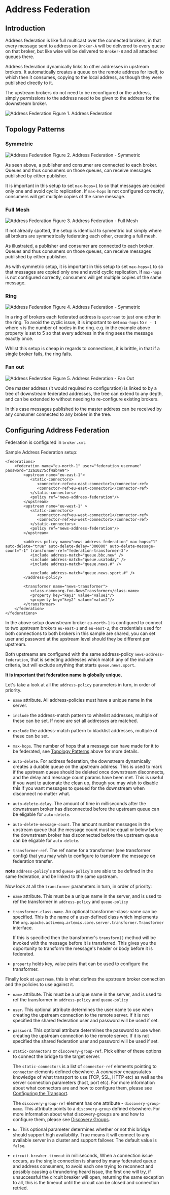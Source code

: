 # Address Federation

## Introduction 

Address federation is like full multicast over the connected brokers, in that every message sent to address 
on `Broker-A` will be delivered to every queue on that broker, but like wise will be delivered to `Broker-B` 
and all attached queues there.


Address federation dynamically links to other addresses in upstream brokers. It automatically creates a queue on the remote address for itself, 
to which then it consumes, copying to the local address, as though they were published directly to it. 

The upstream brokers do not need to be reconfigured or the address, simply permissions to the address need to be 
given to the address for the downstream broker.


![Address Federation](images/federation-address.png)
Figure 1. Address Federation


## Topology Patterns


### Symmetric

![Address Federation](images/federation-address-symetric.png)
Figure 2. Address Federation - Symmetric

As seen above, a publisher and consumer are connected to each broker. 
Queues and thus consumers on those queues, can receive messages published by either publisher.

It is important in this setup to set `max-hops=1` to so that messages are copied only one and avoid cyclic replication.
If `max-hops` is not configured correctly, consumers will get multiple copies of the same message.

### Full Mesh

![Address Federation](images/federation-address-complete-graph.png)
Figure 3. Address Federation - Full Mesh

If not already spotted, the setup is identical to symemtric but simply where all brokers are symmetrically federating each other, creating a full mesh.

As illustrated, a publisher and consumer are connected to each broker. 
Queues and thus consumers on those queues, can receive messages published by either publisher.

As with symmetric setup, it is important in this setup to set `max-hops=1` to so that messages are copied only one and avoid cyclic replication.
If `max-hops` is not configured correctly, consumers will get multiple copies of the same message.


### Ring

![Address Federation](images/federation-address-ring.png)
Figure 4. Address Federation - Symmetric

In a ring of brokers each federated address is `upstream` to just one other in the ring. To avoid the cyclic issue, 
it is important to set `max-hops` to `n - 1` where `n` is the number of nodes in the ring. 
e.g. in the example above property is set to 5 so that every address in the ring sees the message exactly once.

Whilst this setup is cheap in regards to connections, it is brittle, in that if a single broker fails, the ring fails.

### Fan out

![Address Federation](images/federation-address-fan-out.png)
Figure 5. Address Federation - Fan Out

One master address (it would required no configuration) is linked to by a tree of downstream federated addresses, 
the tree can extend to any depth, and can be extended to without needing to re-configure existing brokers. 

In this case messages published to the master address can be received by any consumer connected to any broker in the tree.


## Configuring Address Federation

Federation is configured in `broker.xml`.

Sample Address Federation setup:


```
<federations>
    <federation name="eu-north-1" user="federation_username" password="32a10275cf4ab4e9">
        <upstream name="eu-east-1">
           <static-connectors>
              <connector-ref>eu-east-connector1</connector-ref>
              <connector-ref>eu-east-connector1</connector-ref>
           </static-connectors>
           <policy ref="news-address-federation"/>
        </upstream>
        <upstream name="eu-west-1" >
           <static-connectors>
              <connector-ref>eu-west-connector1</connector-ref>
              <connector-ref>eu-west-connector1</connector-ref>
           </static-connectors>
           <policy ref="news-address-federation"/>
        </upstream>
        
        <address-policy name="news-address-federation" max-hops="1" auto-delete="true" auto-delete-delay="300000" auto-delete-message-count="-1" transformer-ref="federation-transformer-3">
           <include address-match="queue.bbc.new" />
           <include address-match="queue.usatoday" />
           <include address-match="queue.news.#" />
        
           <exclude address-match="queue.news.sport.#" />
        </address-policy>
        
        <transformer name="news-transformer">
           <class-name>org.foo.NewsTransformer</class-name>
           <property key="key1" value="value1"/>
           <property key="key2" value="value2"/>
        </transformer>
    </federation>
</federations>

```

In the above setup downstream broker `eu-north-1` is configured to connect to two upstream brokers `eu-east-1` and `eu-east-2`, the credentials used for both connections to both brokers in this sample are shared, you can set user and password at the upstream level should they be different per upstream.

Both upstreams are configured with the same address-policy `news-address-federation`, that is selecting addresses which match any of the include criteria, but will exclude anything that starts `queue.news.sport`.

**It is important that federation name is globally unique.**

Let's take a look at all the `address-policy` parameters in turn, in order of priority.

- `name` attribute. All address-policies must have a unique name in the server.

- `include` the address-match pattern to whitelist addresses, multiple of these can be set. If none are set all addresses are matched.

- `exclude` the address-match pattern to blacklist addresses, multiple of these can be set.

- `max-hops`. The number of hops that a message can have made for it to be federated, see [Topology Patterns](#topology-patterns) above for more details.

- `auto-delete`. For address federation, the downstream dynamically creates a durable queue on the upstream address. This is used to mark if the upstream queue should be deleted once downstream disconnects, 
and the delay and message count params have been met. This is useful if you want to automate the clean up, though you may wish to disable this if you want messages to queued for the downstream when disconnect no matter what.

- `auto-delete-delay`. The amount of time in milliseconds after the downstream broker has disconnected before the upstream queue can be eligable for `auto-delete`.

- `auto-delete-message-count`. The amount number messages in the upstream queue that the message count must be equal or below before the downstream broker has disconnected before the upstream queue can be eligable for `auto-delete`.

- `transformer-ref`. The ref name for a transformer (see transformer config) that you may wish to configure to transform the message on federation transfer.

**note** `address-policy`'s and `queue-policy`'s are able to be defined in the same federation, and be linked to the same upstream.


Now look at all the `transformer` parameters in turn, in order of priority:

- `name` attribute. This must be a unique name in the server, and is used to ref the transformer in `address-policy` and `queue-policy`

- `transformer-class-name`. An optional transformer-class-name can be
  specified. This is the name of a user-defined class which implements the
  `org.apache.activemq.artemis.core.server.transformer.Transformer` interface.

  If this is specified then the transformer's `transform()` method will be
  invoked with the message before it is transferred. This gives you the opportunity
  to transform the message's header or body before it is federated.
  
- `property` holds key, value pairs that can be used to configure the transformer.



Finally look at `upstream`, this is what defines the upstream broker connection and the policies to use against it.

- `name` attribute. This must be a unique name in the server, and is used to ref the transformer in `address-policy` and `queue-policy`

- `user`. This optional attribute determines the user name to use when creating
  the upstream connection to the remote server. If it is not specified the shared
  federation user and password will be used if set.

- `password`. This optional attribute determines the password to use when
  creating the upstream connection to the remote server. If it is not specified the shared
  federation user and password will be used if set.

- `static-connectors` or `discovery-group-ref`. Pick either of these options to
  connect the bridge to the target server.

  The `static-connectors` is a list of `connector-ref` elements pointing to
  `connector` elements defined elsewhere. A *connector* encapsulates knowledge of
  what transport to use (TCP, SSL, HTTP etc) as well as the server connection
  parameters (host, port etc). For more information about what connectors are and
  how to configure them, please see [Configuring the
  Transport](configuring-transports.md).

  The `discovery-group-ref` element has one attribute - `discovery-group-name`.
  This attribute points to a `discovery-group` defined elsewhere. For more
  information about what discovery-groups are and how to configure them, please
  see [Discovery Groups](clusters.md).


- `ha`. This optional parameter determines whether or not this bridge should
  support high availability. True means it will connect to any available server
  in a cluster and support failover. The default value is `false`.
  
- `circuit-breaker-timeout` in milliseconds, When a connection issue occurs, 
as the single connection is shared by many federated queue and address consumers, 
to avoid each one trying to reconnect and possibly causing a thrundering heard issue, 
the first one will try, if unsuccessful the circuit breaker will open, 
returning the same exception to all, this is the timeout until the circuit can be closed and connection retried.

